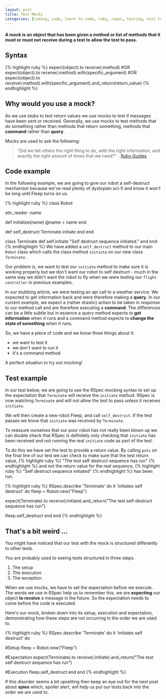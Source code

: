 ```yaml
---
layout: post
title: Test Mocks
categories: [coding, code, learn to code, ruby, rspec, testing, unit test, double, dummy, stubs, mocks]
---
```

#### A mock is an object that has been given a method or list of methods that it must or must not receive during a test to allow the test to pass.

## Syntax
{% highlight ruby %}
expect(object).to receive(:method)
#OR
expect(object).to receive(:method).with(specific_argument)
#OR
expect(object).to receive(:method).with(specific_argument).and_return(return_value)
{% endhighlight %}
## Why would you use a mock?
As we use stubs to test return values we use mocks to test if messages have been sent or received. Generally, we use mocks to test methods that do something rather than methods that return something, methods that **command** rather than **query**.

Mocks are used to ask the following:

>“Did we tell others the right thing to do, with the right information, and exactly the right amount of times that we need?” -
 [Ruby Guides](https://www.rubyguides.com/2018/10/rspec-mocks/)

## Code example

In the following example, we are going to give our robot a self-destruct mechanism because we've read plenty of dystopian sci-fi and know it won't be long until Fleep turns on us.

{% highlight ruby %}
class Robot

  attr_reader :name

  def initialize(name)
    @name = name
  end

  def self_destruct
    Terminate.initiate
  end
end

class Terminate
  def self.initiate
    "Self destruct sequence initiated."
  end
end
{% endhighlight %}
We have added a `self_destruct` method to our main `Robot` class which calls the class method `initiate` on our new class `Terminate`.

Our problem is, we want to test our `initiate` method to make sure it is working properly but we don't want our robot to self destruct - much in the same way we didn't want the robot to fly when we were testing our `flight controller` in previous examples.

In our stubbing article, we were testing an api call to a weather service. We expected to get information back and were therefore making a **query**. In our current example, we expect a (rather drastic) action to be taken in response to our method call and are therefore executing a **command**. The differences can be a little subtle but in essence a query method expects to **get information** when it runs and a command method expects to **change the state of something** when it runs.

So, we have a piece of code and we know three things about it:
 - we want to test it
 - we don't want to run it
 - it's a command method

A perfect situation to try out mocking!

## Test example
In our test below, we are going to use the RSpec mocking syntax to set up the expectation that `Terminate` will receive the `initiate` method. RSpec is now watching `Terminate` and will not allow the test to pass unless it receives `initiate`.

We will then create a new robot Fleep, and call `self_destruct`. If the test passes we know that `initiate` was received by `Terminate`.

To reassure ourselves that our poor robot has not really been blown up we can double check that RSpec is definitely only checking that `initiate` has been received and not running the real `initiate` code as part of the test.

To do this we have set the test to provide a return value. By calling `puts` on the final line of our test we can check to make sure that the test return value,
{% highlight ruby %}
"The test self destruct sequence has run"
{% endhighlight %}
and not the return value for the real sequence,
{% highlight ruby %}
"Self destruct sequence initiated"
{% endhighlight %}
has been run.

{% highlight ruby %}
RSpec.describe 'Terminate' do
  it 'initiates self destruct' do
  fleep = Robot.new("Fleep")

  expect(Terminate).to receive(:initiate).and_return("The test self destruct sequence has run")

  fleep.self_destruct
  end
end
{% endhighlight %}
## That's a bit weird ...

You might have noticed that our test with the mock is structured differently to other tests.

You are probably used to seeing tests structured in three steps.

1. The setup
2. The execution
3. The exception

When we use mocks, we have to set the expectation before we execute. The words we use in RSpec help us to remember this, we are **expecting** our object **to receive** a message in the future. So the expectation needs to come before the code is executed.

Here's our mock, broken down into its setup, execution and expectation, demonstrating how these steps are not occurring in the order we are used to.

{% highlight ruby %}
RSpec.describe 'Terminate' do
  it 'initiates self destruct' do

  #Setup
  fleep = Robot.new("Fleep")

  #Expectation
  expect(Terminate).to receive(:initiate).and_return("The test self destruct sequence has run")

  #Execution
  fleep.self_destruct
  end
end
{% endhighlight %}

If this disorder seems a bit upsetting then keep an eye out for the next post about **spies** which, spoiler alert, will help us put our tests back into the order we are used to.
